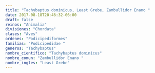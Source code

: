 ```yaml
---
title: "Tachybaptus dominicus, Least Grebe, Zambullidor Enano "
date: 2017-08-18T20:46:32-06:00
draft: false
reinos: "Animalia"
divisiones: "Chordata"
clases: "Aves"
ordenes: "Podicipediformes"
familias: "Podicipedidae "
generos: "Tachybaptus"
nombre_cientifico: "Tachybaptus dominicus"
nombre_comun: "Zambullidor Enano "
nombre_ingles: "Least Grebe"
---
```

